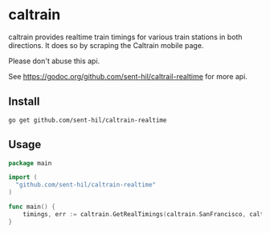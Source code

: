 # caltrain

caltrain provides realtime train timings for various train stations in both
directions. It does so by scraping the Caltrain mobile page.

Please don't abuse this api.

See https://godoc.org/github.com/sent-hil/caltrail-realtime for more api.

## Install

`go get github.com/sent-hil/caltrain-realtime`

## Usage

```go
package main

import (
  "github.com/sent-hil/caltrain-realtime"
)

func main() {
	timings, err := caltrain.GetRealTimings(caltrain.SanFrancisco, caltrail.NorthBound)
}
```
